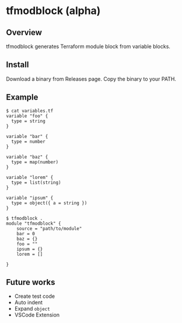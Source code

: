 # tfmodblock (alpha)

## Overview

tfmodblock generates Terraform module block from variable blocks.

## Install

Download a binary from Releases page.
Copy the binary to your PATH.

## Example

```hcl
$ cat variables.tf
variable "foo" {
  type = string
}

variable "bar" {
  type = number
}

variable "baz" {
  type = map(number)
}

variable "lorem" {
  type = list(string)
}

variable "ipsum" {
  type = object({ a = string })
}
```

```hcl
$ tfmodblock .
module "tfmodblock" {
    source = "path/to/module"
    bar = 0
    baz = {}
    foo = ""
    ipsum = {}
    lorem = []
    
}
```

## Future works

- Create test code
- Auto indent
- Expand `object`
- VSCode Extension
